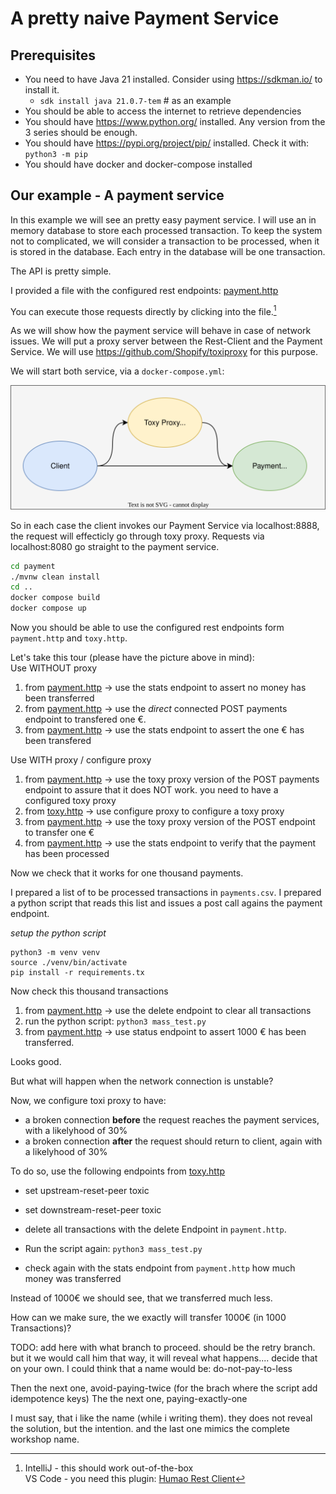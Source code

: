 # A pretty naive Payment Service

## Prerequisites

* You need to have Java 21 installed. Consider using https://sdkman.io/ to install it.
  * `sdk install java 21.0.7-tem` # as an example
* You should be able to access the internet to retrieve dependencies
* You should have https://www.python.org/ installed. Any version from the 3 series should be enough.
* You should have https://pypi.org/project/pip/ installed. Check it with: `python3 -m pip`
* You should have docker and docker-compose installed

## Our example - A payment service

In this example we will see an pretty easy payment service. I will use an in memory database to store each processed transaction.
To keep the system not to complicated, we will consider a transaction to be processed, when it is stored in the database.
Each entry in the database will be one transaction.

The API is pretty simple.

I provided a file with the configured rest endpoints: [payment.http](https://github.com/in-der-kothe/exactly-once-semantics/blob/code/naive-payment-system/payment.http)

You can execute those requests directly by clicking into the file.[^1]

As we will show how the payment service will behave in case of network issues. We will put a proxy server between the Rest-Client and the Payment Service. We will use https://github.com/Shopify/toxiproxy for this purpose.

We will start both service, via a `docker-compose.yml`: 

![image](architecture.svg)

So in each case the client invokes our Payment Service via localhost:8888, the request will effecticly go through toxy proxy. Requests via localhost:8080 go straight to the payment service.

```bash
cd payment
./mvnw clean install
cd ..
docker compose build
docker compose up
```

Now you should be able to use the configured rest endpoints form `payment.http` and `toxy.http`.

Let's take this tour (please have the picture above in mind): \
Use WITHOUT proxy
1. from [payment.http](https://github.com/in-der-kothe/exactly-once-semantics/blob/code/naive-payment-system/payment.http) -> use the stats endpoint to assert no money has been transferred
2. from [payment.http](https://github.com/in-der-kothe/exactly-once-semantics/blob/code/naive-payment-system/payment.http) -> use the _direct_ connected POST payments endpoint to transfered one €.
3. from [payment.http](https://github.com/in-der-kothe/exactly-once-semantics/blob/code/naive-payment-system/payment.http) -> use the stats endpoint to assert the one € has been transfered

Use WITH proxy / configure proxy
1. from [payment.http](https://github.com/in-der-kothe/exactly-once-semantics/blob/code/naive-payment-system/payment.http) -> use the toxy proxy version of the POST payments endpoint to assure that it does NOT work. you need to have a configured toxy proxy
2. from [toxy.http](https://github.com/in-der-kothe/exactly-once-semantics/blob/code/naive-payment-system/toxy.http) -> use configure proxy to configure a toxy proxy 
3. from [payment.http](https://github.com/in-der-kothe/exactly-once-semantics/blob/code/naive-payment-system/payment.http) -> use the toxy proxy version of the POST endpoint to transfer one €
4. from [payment.http](https://github.com/in-der-kothe/exactly-once-semantics/blob/code/naive-payment-system/payment.http) -> use the stats endpoint to verify that the payment has been processed

Now we check that it works for one thousand payments.

I prepared a list of to be processed transactions in `payments.csv`.
I prepared a python script that reads this list and issues a post call agains the payment endpoint.

_setup the python script_
```
python3 -m venv venv
source ./venv/bin/activate
pip install -r requirements.tx
```

Now check this thousand transactions

1. from [payment.http](https://github.com/in-der-kothe/exactly-once-semantics/blob/code/naive-payment-system/payment.http) -> use the delete endpoint to clear all transactions
2. run the python script: `python3 mass_test.py`
3. from [payment.http](https://github.com/in-der-kothe/exactly-once-semantics/blob/code/naive-payment-system/payment.http) -> use status endpoint to assert 1000 € has been transferred.

Looks good.

But what will happen when the network connection is unstable?

Now, we configure toxi proxy to have:

* a broken connection **before** the request reaches the payment services, with a likelyhood of 30%
* a broken connection **after** the request should return to client, again with a likelyhood of 30%

To do so, use the following endpoints from [toxy.http](https://github.com/in-der-kothe/exactly-once-semantics/blob/code/naive-payment-system/toxy.http)

* set upstream-reset-peer toxic
* set downstream-reset-peer toxic



* delete all transactions with the delete Endpoint in `payment.http`.
* Run the script again: `python3 mass_test.py`
* check again with the stats endpoint from `payment.http` how much money was transferred

Instead of 1000€ we should see, that we transferred much less.

How can we make sure, the we exactly will transfer 1000€ (in 1000 Transactions)?

TODO: add here with what branch to proceed. should be the retry branch. but it we would call him that way, it will reveal what happens.... decide that on your own. I could think that a name would be: do-not-pay-to-less

Then the next one, avoid-paying-twice (for the brach where the script add idempotence keys)
The the next one, paying-exactly-one 

I must say, that i like the name (while i writing them). they does not reveal the solution, but the intention.
and the last one mimics the complete workshop name.


[^1]: IntelliJ - this should work out-of-the-box\
VS Code - you need this plugin: [Humao Rest Client](https://marketplace.visualstudio.com/items?itemName=humao.rest-client)